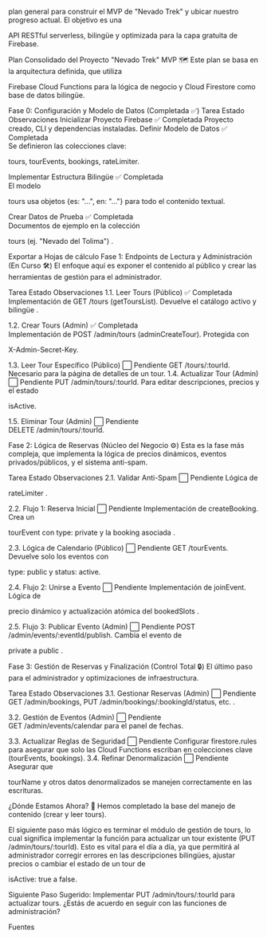 plan general para construir el MVP de "Nevado Trek" y ubicar nuestro progreso actual. El objetivo es una 

API RESTful serverless, bilingüe y optimizada para la capa gratuita de Firebase.


Plan Consolidado del Proyecto "Nevado Trek" MVP 🗺️
Este plan se basa en la arquitectura definida, que utiliza 

Firebase Cloud Functions para la lógica de negocio y Cloud Firestore como base de datos bilingüe.

Fase 0: Configuración y Modelo de Datos (Completada ✅)
Tarea	Estado	Observaciones
Inicializar Proyecto Firebase	✅ Completada	Proyecto creado, CLI y dependencias instaladas.
Definir Modelo de Datos	✅ Completada	
Se definieron las colecciones clave: 

tours, tourEvents, bookings, rateLimiter.




Implementar Estructura Bilingüe	✅ Completada	
El modelo 

tours usa objetos {es: "...", en: "..."} para todo el contenido textual.

Crear Datos de Prueba	✅ Completada	
Documentos de ejemplo en la colección 

tours (ej. "Nevado del Tolima") .


Exportar a Hojas de cálculo
Fase 1: Endpoints de Lectura y Administración (En Curso 🛠️)
El enfoque aquí es exponer el contenido al público y crear las herramientas de gestión para el administrador.

Tarea	Estado	Observaciones
1.1. Leer Tours (Público)	✅ Completada	
Implementación de GET /tours (getToursList). Devuelve el catálogo activo y bilingüe .


1.2. Crear Tours (Admin)	✅ Completada	
Implementación de POST /admin/tours (adminCreateTour). Protegida con 

X-Admin-Secret-Key.



1.3. Leer Tour Específico (Público)	⬜ Pendiente	GET /tours/:tourId. Necesario para la página de detalles de un tour.
1.4. Actualizar Tour (Admin)	⬜ Pendiente	
PUT /admin/tours/:tourId. Para editar descripciones, precios y el estado 

isActive.


1.5. Eliminar Tour (Admin)	⬜ Pendiente		
DELETE /admin/tours/:tourId.


Fase 2: Lógica de Reservas (Núcleo del Negocio ⚙️)
Esta es la fase más compleja, que implementa la lógica de precios dinámicos, eventos privados/públicos, y el sistema anti-spam.

Tarea	Estado	Observaciones
2.1. Validar Anti-Spam	⬜ Pendiente	
Lógica de 

rateLimiter .


2.2. Flujo 1: Reserva Inicial	⬜ Pendiente	
Implementación de createBooking. Crea un 

tourEvent con type: private y la booking asociada .

2.3. Lógica de Calendario (Público)	⬜ Pendiente	
GET /tourEvents. Devuelve solo los eventos con 

type: public y status: active.

2.4. Flujo 2: Unirse a Evento	⬜ Pendiente	
Implementación de joinEvent. Lógica de 

precio dinámico y actualización atómica del bookedSlots .


2.5. Flujo 3: Publicar Evento (Admin)	⬜ Pendiente	
POST /admin/events/:eventId/publish. Cambia el evento de 

private a public .



Fase 3: Gestión de Reservas y Finalización (Control Total 🔒)
El último paso para el administrador y optimizaciones de infraestructura.

Tarea	Estado	Observaciones
3.1. Gestionar Reservas (Admin)	⬜ Pendiente		
GET /admin/bookings, PUT /admin/bookings/:bookingId/status, etc. .

3.2. Gestión de Eventos (Admin)	⬜ Pendiente		
GET /admin/events/calendar para el panel de fechas.

3.3. Actualizar Reglas de Seguridad	⬜ Pendiente	Configurar firestore.rules para asegurar que solo las Cloud Functions escriban en colecciones clave (tourEvents, bookings).
3.4. Refinar Denormalización	⬜ Pendiente	
Asegurar que 

tourName y otros datos denormalizados se manejen correctamente en las escrituras.





¿Dónde Estamos Ahora? 📍
Hemos completado la base del manejo de contenido (crear y leer tours).

El siguiente paso más lógico es terminar el módulo de gestión de tours, lo cual significa implementar la función para actualizar un tour existente (PUT /admin/tours/:tourId). Esto es vital para el día a día, ya que permitirá al administrador corregir errores en las descripciones bilingües, ajustar precios o cambiar el estado de un tour de 

isActive: true a false.


Siguiente Paso Sugerido: Implementar PUT /admin/tours/:tourId para actualizar tours. ¿Estás de acuerdo en seguir con las funciones de administración?


Fuentes







